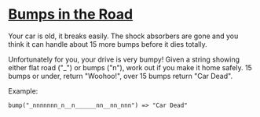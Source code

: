 # [Bumps in the Road](https://www.codewars.com/kata/57ed30dde7728215300005fa) #

Your car is old, it breaks easily. The shock absorbers are gone and you think it can handle about 15 more bumps before it dies totally.

Unfortunately for you, your drive is very bumpy! Given a string showing either flat road ("_") or bumps ("n"), work out if you make it home safely. 15 bumps or under, return "Woohoo!", over 15 bumps return "Car Dead".

Example:

    bump("_nnnnnnn_n__n______nn__nn_nnn") => "Car Dead"
